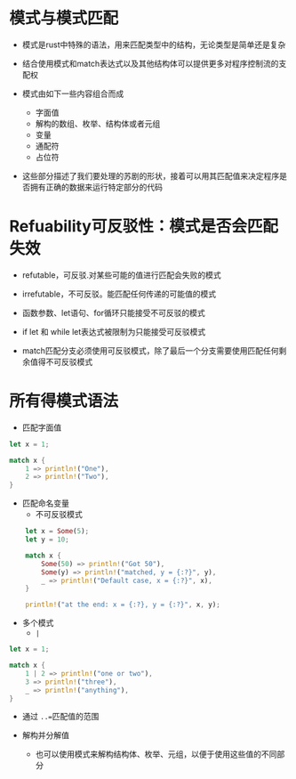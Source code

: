 # 模式与模式匹配

- 模式是rust中特殊的语法，用来匹配类型中的结构，无论类型是简单还是复杂

- 结合使用模式和match表达式以及其他结构体可以提供更多对程序控制流的支配权

- 模式由如下一些内容组合而成
  - 字面值
  - 解构的数组、枚举、结构体或者元组
  - 变量
  - 通配符
  - 占位符

- 这些部分描述了我们要处理的苏剧的形状，接着可以用其匹配值来决定程序是否拥有正确的数据来运行特定部分的代码

# Refuability可反驳性：模式是否会匹配失效

- refutable，可反驳.对某些可能的值进行匹配会失败的模式
- irrefutable，不可反驳。能匹配任何传递的可能值的模式

- 函数参数、let语句、for循环只能接受不可反驳的模式

- if let 和 while let表达式被限制为只能接受可反驳模式

- match匹配分支必须使用可反驳模式，除了最后一个分支需要使用匹配任何剩余值得不可反驳模式

# 所有得模式语法

- 匹配字面值

```rs
let x = 1;

match x {
    1 => println!("One"),
    2 => println!("Two"),
}
```

- 匹配命名变量
  - 不可反驳模式

```rs
    let x = Some(5);
    let y = 10;

    match x {
        Some(50) => println!("Got 50"),
        Some(y) => println!("matched, y = {:?}", y),
        _ => println!("Default case, x = {:?}", x),
    }

    println!("at the end: x = {:?}, y = {:?}", x, y);
```

- 多个模式
  - `|`

```rs
let x = 1;

match x {
    1 | 2 => println!("one or two"),
    3 => println!("three"),
    _ => println!("anything"),
}
```

- 通过 `..=`匹配值的范围

- 解构并分解值
  - 也可以使用模式来解构结构体、枚举、元组，以便于使用这些值的不同部分

